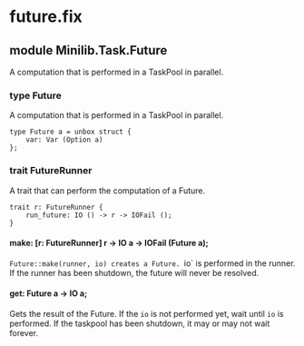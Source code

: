 # future.fix

## module Minilib.Task.Future

A computation that is performed in a TaskPool in parallel.

### type Future

A computation that is performed in a TaskPool in parallel.

```
type Future a = unbox struct {
    var: Var (Option a)
};
```
### trait FutureRunner

A trait that can perform the computation of a Future.

```
trait r: FutureRunner {
    run_future: IO () -> r -> IOFail ();
}
```
#### make: [r: FutureRunner] r -> IO a -> IOFail (Future a);

`Future::make(runner, io) creates a Future.
`io` is performed in the runner.
If the runner has been shutdown, the future will never be resolved.

#### get: Future a -> IO a;

Gets the result of the Future.
If the `io` is not performed yet, wait until `io` is performed.
If the taskpool has been shutdown, it may or may not wait forever.

